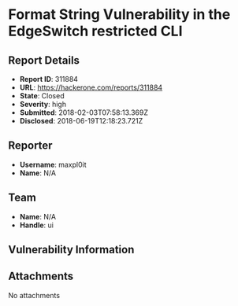 # Format String Vulnerability in the EdgeSwitch restricted CLI

## Report Details
- **Report ID**: 311884
- **URL**: https://hackerone.com/reports/311884
- **State**: Closed
- **Severity**: high
- **Submitted**: 2018-02-03T07:58:13.369Z
- **Disclosed**: 2018-06-19T12:18:23.721Z

## Reporter
- **Username**: maxpl0it
- **Name**: N/A

## Team
- **Name**: N/A
- **Handle**: ui

## Vulnerability Information


## Attachments
No attachments
